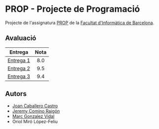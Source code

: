 # PROP - Projecte de Programació
Projecte de l'assignatura [PROP](https://www.fib.upc.edu/estudis/graus/grau-en-enginyeria-informatica/pla-destudis/assignatures/PROP) de la [Facultat d'Informàtica de Barcelona](https://www.fib.upc.edu/ca).

## Avaluació
| Entrega  | Nota |
| :---: | :---: |
| [Entrega 1](https://github.com/JoanK11/FIB-PROP-PROJECTE-PROGRAMACIO/tree/main/entrega1) | 8.0 |
| [Entrega 2](https://github.com/JoanK11/FIB-PROP-PROJECTE-PROGRAMACIO/tree/main/entrega2) | 9.5 |
| [Entrega 3](https://github.com/JoanK11/FIB-PROP-PROJECTE-PROGRAMACIO/tree/main/entrega3) | 9.4 |

## Autors
- [Joan Caballero Castro](https://github.com/JoanK11)
- [Jeremy Comino Raigón](https://github.com/InfinitGamer)
- [Marc Gonzalez Vidal](https://github.com/Gonsa02)
- Oriol Miró López-Feliu
